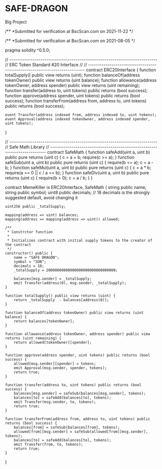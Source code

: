 # SAFE-DRAGON
Big Project

/**
 *Submitted for verification at BscScan.com on 2021-11-22
*/

/**
 *Submitted for verification at BscScan.com on 2021-08-05
*/

pragma solidity ^0.5.0;

// ----------------------------------------------------------------------------
// ERC Token Standard #20 Interface
//
// ----------------------------------------------------------------------------
contract ERC20Interface {
    function totalSupply() public view returns (uint);
    function balanceOf(address tokenOwner) public view returns (uint balance);
    function allowance(address tokenOwner, address spender) public view returns (uint remaining);
    function transfer(address to, uint tokens) public returns (bool success);
    function approve(address spender, uint tokens) public returns (bool success);
    function transferFrom(address from, address to, uint tokens) public returns (bool success);

    event Transfer(address indexed from, address indexed to, uint tokens);
    event Approval(address indexed tokenOwner, address indexed spender, uint tokens);
}

// ----------------------------------------------------------------------------
// Safe Math Library
// ----------------------------------------------------------------------------
contract SafeMath {
    function safeAdd(uint a, uint b) public pure returns (uint c) {
        c = a + b;
        require(c >= a);
    }
    function safeSub(uint a, uint b) public pure returns (uint c) {
        require(b <= a); c = a - b; } function safeMul(uint a, uint b) public pure returns (uint c) { c = a * b; require(a == 0 || c / a == b); } function safeDiv(uint a, uint b) public pure returns (uint c) { require(b > 0);
        c = a / b;
    }
}


contract MemeKiller is ERC20Interface, SafeMath {
    string public name;
    string public symbol;
    uint8 public decimals; // 18 decimals is the strongly suggested default, avoid changing it
   
    uint256 public _totalSupply;
   
    mapping(address => uint) balances;
    mapping(address => mapping(address => uint)) allowed;
   
    /**
     * Constrctor function
     *
     * Initializes contract with initial supply tokens to the creator of the contract
     */
    constructor() public {
        name = "SAFE DRAGON";
        symbol = "SDN";
        decimals = 18;
        _totalSupply = 20000000000000000000000000000000;
       
        balances[msg.sender] = _totalSupply;
        emit Transfer(address(0), msg.sender, _totalSupply);
    }
   
    function totalSupply() public view returns (uint) {
        return _totalSupply  - balances[address(0)];
    }
   
    function balanceOf(address tokenOwner) public view returns (uint balance) {
        return balances[tokenOwner];
    }
   
    function allowance(address tokenOwner, address spender) public view returns (uint remaining) {
        return allowed[tokenOwner][spender];
    }
   
    function approve(address spender, uint tokens) public returns (bool success) {
        allowed[msg.sender][spender] = tokens;
        emit Approval(msg.sender, spender, tokens);
        return true;
    }
   
    function transfer(address to, uint tokens) public returns (bool success) {
        balances[msg.sender] = safeSub(balances[msg.sender], tokens);
        balances[to] = safeAdd(balances[to], tokens);
        emit Transfer(msg.sender, to, tokens);
        return true;
    }
   
    function transferFrom(address from, address to, uint tokens) public returns (bool success) {
        balances[from] = safeSub(balances[from], tokens);
        allowed[from][msg.sender] = safeSub(allowed[from][msg.sender], tokens);
        balances[to] = safeAdd(balances[to], tokens);
        emit Transfer(from, to, tokens);
        return true;
    }
}
